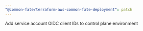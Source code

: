 ```yaml
---
"@common-fate/terraform-aws-common-fate-deployment": patch
---
```


Add service account OIDC client IDs to control plane environment
